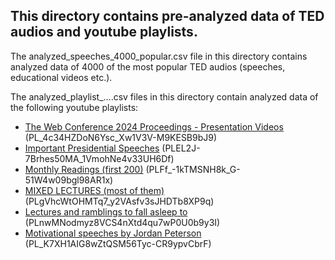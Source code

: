 ## This directory contains pre-analyzed data of TED audios and youtube playlists.

The analyzed_speeches_4000_popular.csv file in this directory contains analyzed data of 4000 of the most popular TED audios (speeches, educational videos etc.).

The analyzed_playlist_....csv files in this directory contain analyzed data of the following youtube playlists:
- [The Web Conference 2024 Proceedings - Presentation Videos](https://www.youtube.com/playlist?list=PL_4c34HZDoN6Ysc_Xw1V3V-M9KESB9bJ9) (PL_4c34HZDoN6Ysc_Xw1V3V-M9KESB9bJ9)
- [Important Presidential Speeches](https://www.youtube.com/playlist?list=PLEL2J-7Brhes50MA_1VmohNe4v33UH6Df) (PLEL2J-7Brhes50MA_1VmohNe4v33UH6Df)
- [Monthly Readings (first 200)](https://www.youtube.com/playlist?list=PLFf_-1kTMSNH8k_G-51W4w09bgl98AR1x) (PLFf_-1kTMSNH8k_G-51W4w09bgl98AR1x)
- [MIXED LECTURES (most of them)](https://www.youtube.com/playlist?list=PLgVhcWtOHMTq7_y2VAsfv3sJHDTb8XP9q) (PLgVhcWtOHMTq7_y2VAsfv3sJHDTb8XP9q)
- [Lectures and ramblings to fall asleep to](https://www.youtube.com/playlist?list=PLnwMNodmyz8VCS4nXtd4qu7wP0U0b9y3I) (PLnwMNodmyz8VCS4nXtd4qu7wP0U0b9y3I)
- [Motivational speeches by Jordan Peterson](https://www.youtube.com/playlist?list=PL_K7XH1AIG8wZtQSM56Tyc-CR9ypvCbrF) (PL_K7XH1AIG8wZtQSM56Tyc-CR9ypvCbrF)